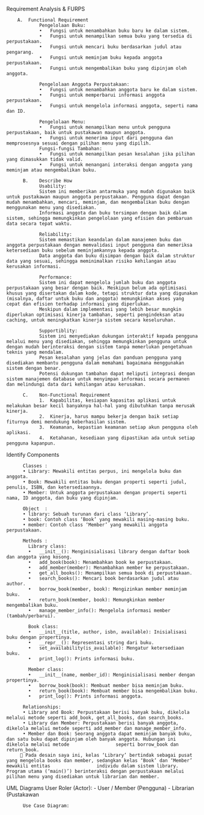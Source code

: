Requirement Analysis & FURPS

        A.	Functional Requirement
                Pengelolaan Buku:
                •	Fungsi untuk menambahkan buku baru ke dalam sistem.
                •	Fungsi untuk menampilkan semua buku yang tersedia di perpustakaan.
                •	Fungsi untuk mencari buku berdasarkan judul atau pengarang.
                •	Fungsi untuk meminjam buku kepada anggota perpustakaan.
                •	Fungsi untuk mengembalikan buku yang dipinjam oleh anggota.
                
                Pengelolaan Anggota Perpustakaan:
                •	Fungsi untuk menambahkan anggota baru ke dalam sistem.
                •	Fungsi untuk memperbarui informasi anggota perpustakaan.
                •	Fungsi untuk mengelola informasi anggota, seperti nama dan ID.
                
                Pengelolaan Menu:
                •	Fungsi untuk menampilkan menu untuk pengguna perpustakaan, baik untuk pustakawan maupun anggota.
                •	Fungsi untuk menerima input dari pengguna dan memprosesnya sesuai dengan pilihan menu yang dipilih.
                Fungsi-fungsi Tambahan:
                •	Fungsi untuk menampilkan pesan kesalahan jika pilihan yang dimasukkan tidak valid.
                •	Fungsi untuk menangani interaksi dengan anggota yang meminjam atau mengembalikan buku.

          B.	Describe How
                Usability:
                Sistem ini memberikan antarmuka yang mudah digunakan baik untuk pustakawan maupun anggota perpustakaan. Pengguna dapat dengan mudah menambahkan, mencari, meminjam, dan mengembalikan buku dengan menggunakan menu yang disediakan.
                Informasi anggota dan buku tersimpan dengan baik dalam sistem, sehingga memungkinkan pengelolaan yang efisien dan pembaruan data secara tepat waktu.
                
                Reliability:
                Sistem memastikan keandalan dalam manajemen buku dan anggota perpustakaan dengan memvalidasi input pengguna dan memeriksa ketersediaan buku sebelum meminjamkannya kepada anggota.
                Data anggota dan buku disimpan dengan baik dalam struktur data yang sesuai, sehingga meminimalkan risiko kehilangan atau kerusakan informasi.
                
                Performance:
                Sistem ini dapat mengelola jumlah buku dan anggota perpustakaan yang besar dengan baik. Meskipun belum ada optimisasi khusus yang disertakan dalam kode, tetapi struktur data yang digunakan (misalnya, daftar untuk buku dan anggota) memungkinkan akses yang cepat dan efisien terhadap informasi yang diperlukan.
                Meskipun dalam implementasi yang lebih besar mungkin diperlukan optimisasi kinerja tambahan, seperti pengindeksan atau caching, untuk meningkatkan kinerja sistem secara keseluruhan.
                
                Supportiblity:
                Sistem ini menyediakan dukungan interaktif kepada pengguna melalui menu yang disediakan, sehingga memungkinkan pengguna untuk dengan mudah berinteraksi dengan sistem tanpa memerlukan pengetahuan teknis yang mendalam.
                Pesan kesalahan yang jelas dan panduan pengguna yang disediakan membantu pengguna dalam memahami bagaimana menggunakan sistem dengan benar.
                Potensi dukungan tambahan dapat meliputi integrasi dengan sistem manajemen database untuk menyimpan informasi secara permanen dan melindungi data dari kehilangan atau kerusakan.

          C.	Non-Functional Requirement
                1.	Kapabilitas, kesiapan kapasitas aplikasi untuk melakukan besar kecil banyaknya hal-hal yang dibutuhkan tanpa merusak kinerja. 
                2.	Kinerja, harus mampu bekerja dengan baik setiap fiturnya demi mendukung keberhasilan sistem.
                3.	Keamanan, kepastian keamanan setiap akun pengguna oleh aplikasi.
                4.	Ketahanan, kesediaan yang dipastikan ada untuk setiap pengguna kapanpun.


Identify Components

          Classes :
          •	Library: Mewakili entitas perpus, ini mengelola buku dan anggota.
          •	Book: Mewakili entitas buku dengan properti seperti judul, penulis, ISBN, dan ketersediaannya.
          •	Member: Untuk anggota perpustakaan dengan properti seperti nama, ID anggota, dan buku yang dipinjam.
          
          Object  :
          •	library: Sebuah turunan dari class ‘Library’.
          •	book: Contoh class ‘Book’ yang mewakili masing-masing buku.
          •	member: Contoh class ‘Member’ yang mewakili anggota perpustakaan.

          Methods :
            Library class:
            •	__init__(): Menginisialisasi library dengan daftar book dan anggota yang kosong.
            •	add_book(book): Menambahkan book ke perpustakaan.
            •	add_member(member): Menambahkan member ke perpustakaan.
            •	get_all_books(): Menampilkan semua book di perpustakaan.
            •	search_books(): Mencari book berdasarkan judul atau author.
            •	borrow_book(member, book): Mengizinkan member meminjam buku.
            •	return_book(member, book): Memungkinkan member mengembalikan buku.
            •	manage_member_info(): Mengelola informasi member (tambah/perbarui).
            
            Book class:
            •	__init__(title, author, isbn, available): Inisialisasi buku dengan propertinya.
            •	__repr__(): Representasi string dari buku.
            •	set_availability(is_available): Mengatur ketersediaan buku.
            •	print_log(): Prints informasi buku.
            
            Member class:
            •	__init__(name, member_id): Menginisialisasi member dengan propertinya.
            •	borrow_book(book): Membuat member bisa meminjam buku.
            •	return_book(book): Membuat member bisa mengembalikan buku.
            •	print_log(): Prints informasi anggota.
            
          Relationships:
          •	Library and Book: Perpustakaan berisi banyak buku, dikelola melalui metode seperti add_book, get_all_books, dan search_books.
          •	Library dan Member: Perpustakaan berisi banyak anggota, dikelola melalui metode seperti add_member dan manage_member_info.
          •	Member dan Book: Seorang anggota dapat meminjam banyak buku, dan satu buku dapat dipinjam oleh banyak anggota. Hubungan ini dikelola melalui metode                 seperti borrow_book dan return_book.
          Pada desain saya ini, kelas ‘Library’ bertindak sebagai pusat yang mengelola books dan member, sedangkan kelas ‘Book’ dan ‘Member’ mewakili entitas                 individu dalam sistem library. Program utama (‘main()’) berinteraksi dengan perpustakaan melalui pilihan menu yang disediakan untuk librarian dan member.

UML Diagrams
          User Roler (Actor): 
            -	User / Member (Pengguna)
            -	Librarian (Pustakawan

          Use Case Diagram: 
